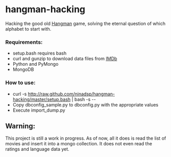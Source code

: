 hangman-hacking
===============

Hacking the good old [Hangman](http://en.wikipedia.org/wiki/Hangman_(game)) game, solving the eternal question of which alphabet to start with.

### Requirements:

* setup.bash requires bash
* curl and gunzip to download data files from [IMDb](http://www.imdb.com/interfaces)
* Python and PyMongo
* MongoDB

### How to use:
* curl -s http://raw.github.com/ninadsp/hangman-hacking/master/setup.bash | bash -s --
* Copy dbconfig_sample.py to dbconfig.py with the appropriate values
* Execute import_dump.py

## Warning:
This project is still a work in progress. As of now, all it does is read the list of movies and insert it into a mongo collection. It does not even read the ratings and language data yet.
